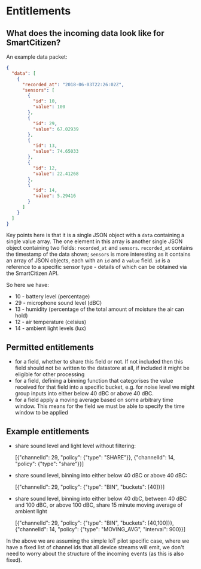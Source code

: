 # Entitlements

## What does the incoming data look like for SmartCitizen?

An example data packet:

```json
{
  "data": [
    {
      "recorded_at": "2018-06-03T22:26:02Z",
      "sensors": [
        {
          "id": 10,
          "value": 100
        },
        {
          "id": 29,
          "value": 67.02939
        },
        {
          "id": 13,
          "value": 74.65033
        },
        {
          "id": 12,
          "value": 22.41268
        },
        {
          "id": 14,
          "value": 5.29416
        }
      ]
    }
  ]
}
```

Key points here is that it is a single JSON object with a `data` containing a
single value array. The one element in this array is another single JSON
object containing two fields: `recorded_at` and `sensors`. `recorded_at`
contains the timestamp of the data shown; `sensors` is more interesting as it
contains an array of JSON objects, each with an `id` and a `value` field.
`id` is a reference to a specific sensor type - details of which can be
obtained via the SmartCitizen API.

So here we have:

- 10 - battery level (percentage)
- 29 - microphone sound level (dBC)
- 13 - humidity (percentage of the total amount of moisture the air can hold)
- 12 - air temperature (celsius)
- 14 - ambient light levels (lux)

## Permitted entitlements

- for a field, whether to share this field or not. If not included then this
  field should not be written to the datastore at all, if included it might be
  eligible for other processing
- for a field, defining a binning function that categorises the value
  received for that field into a specific bucket, e.g. for noise level we might
  group inputs into either below 40 dBC or above 40 dBC.
- for a field apply a moving average based on some arbitrary time window.
  This means for the field we must be able to specify the time window to be
  applied

## Example entitlements

- share sound level and light level without filtering:

  [{"channelId": 29, "policy": {"type": "SHARE"}}, {"channelId": 14, "policy": {"type": "share"}}]

- share sound level, binning into either below 40 dBC or above 40 dBC:

  [{"channelId": 29, "policy": {"type": "BIN", "buckets": [40]}}]

- share sound level, binning into either below 40 dbC, between 40 dBC and 100
  dBC, or above 100 dBC, share 15 minute moving average of ambient light

  [{"channelId": 29, "policy": {"type": "BIN", "buckets": [40,100]}}, {"channelId": 14, "policy": {"type": "MOVING_AVG", "interval": 900}}]

In the above we are assuming the simple IoT pilot specific case, where we have a fixed list of channel ids that all device streams will emit, we don't need to worry about the structure of the incoming events (as this is also fixed).
